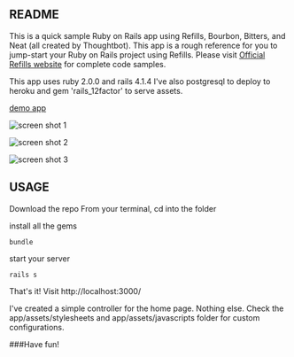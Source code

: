 ## README

This is a quick sample Ruby on Rails app using Refills, Bourbon, Bitters, and Neat (all created by Thoughtbot). This app is a rough reference for you to jump-start your Ruby on Rails project using Refills. Please visit [Official Refills website](http://refills.bourbon.io/) for complete code samples.

This app uses ruby 2.0.0 and rails 4.1.4
I've also postgresql to deploy to heroku and gem 'rails_12factor' to serve assets.

[demo app](https://refills-on-rails.herokuapp.com/)

![screen shot 1](http://s17.postimg.org/qeiljgdwv/Screen_Shot_2014_11_07_at_11_01_12_AM.png)

![screen shot 2](http://s17.postimg.org/qq01w7ucv/Screen_Shot_2014_11_07_at_11_01_29_AM.png)

![screen shot 3](http://s17.postimg.org/8082fh1m7/Screen_Shot_2014_11_07_at_11_01_37_AM.png)

## USAGE

Download the repo
From your terminal, cd into the folder

install all the gems

```
bundle
```
start your server

```
rails s
```
That's it! Visit http://localhost:3000/

I've created a simple controller for the home page. Nothing else. Check the app/assets/stylesheets and app/assets/javascripts folder for custom configurations.

###Have fun!